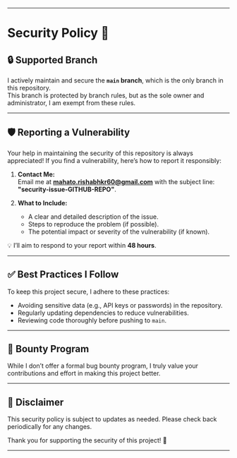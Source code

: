 
---

# Security Policy 🚀

## 🔒 Supported Branch
I actively maintain and secure the **`main` branch**, which is the only branch in this repository.  
This branch is protected by branch rules, but as the sole owner and administrator, I am exempt from these rules.

---

## 🛡️ Reporting a Vulnerability
Your help in maintaining the security of this repository is always appreciated! If you find a vulnerability, here’s how to report it responsibly:

1. **Contact Me:**  
   Email me at **[mahato.rishabhkr60@gmail.com](mailto:mahato.rishabhkr60@gmail.com)** 
   with the subject line: **"security-issue-GITHUB-REPO"**.
   
2. **What to Include:**  
   - A clear and detailed description of the issue.  
   - Steps to reproduce the problem (if possible).  
   - The potential impact or severity of the vulnerability (if known).

💡 I’ll aim to respond to your report within **48 hours**.  

---

## ✅ Best Practices I Follow
To keep this project secure, I adhere to these practices:  
- Avoiding sensitive data (e.g., API keys or passwords) in the repository.  
- Regularly updating dependencies to reduce vulnerabilities.  
- Reviewing code thoroughly before pushing to `main`.

---

## 🏅 Bounty Program
While I don’t offer a formal bug bounty program, I truly value your contributions and effort in making this project better.

---

## 📜 Disclaimer
This security policy is subject to updates as needed. Please check back periodically for any changes.

Thank you for supporting the security of this project! 🙌  

--- 
